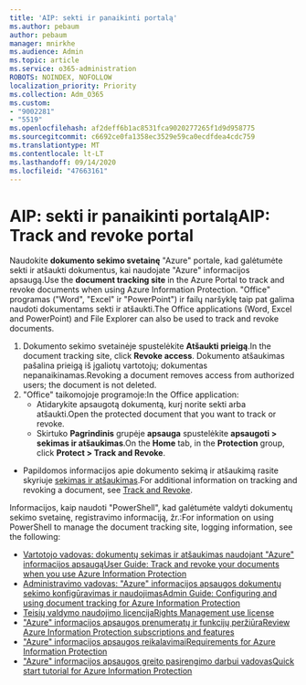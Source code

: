```yaml
---
title: 'AIP: sekti ir panaikinti portalą'
ms.author: pebaum
author: pebaum
manager: mnirkhe
ms.audience: Admin
ms.topic: article
ms.service: o365-administration
ROBOTS: NOINDEX, NOFOLLOW
localization_priority: Priority
ms.collection: Adm_O365
ms.custom:
- "9002281"
- "5519"
ms.openlocfilehash: af2deff6b1ac8531fca9020277265f1d9d958775
ms.sourcegitcommit: c6692ce0fa1358ec3529e59ca0ecdfdea4cdc759
ms.translationtype: MT
ms.contentlocale: lt-LT
ms.lasthandoff: 09/14/2020
ms.locfileid: "47663161"
---
```

# <a name="aip-track-and-revoke-portal"></a><span data-ttu-id="3110f-102">AIP: sekti ir panaikinti portalą</span><span class="sxs-lookup"><span data-stu-id="3110f-102">AIP: Track and revoke portal</span></span>

<span data-ttu-id="3110f-103">Naudokite **dokumento sekimo svetainę** "Azure" portale, kad galėtumėte sekti ir atšaukti dokumentus, kai naudojate "Azure" informacijos apsaugą.</span><span class="sxs-lookup"><span data-stu-id="3110f-103">Use the **document tracking site** in the Azure Portal to track and revoke documents when using Azure Information Protection.</span></span> <span data-ttu-id="3110f-104">"Office" programas ("Word", "Excel" ir "PowerPoint") ir failų naršyklę taip pat galima naudoti dokumentams sekti ir atšaukti.</span><span class="sxs-lookup"><span data-stu-id="3110f-104">The Office applications (Word, Excel and PowerPoint) and File Explorer can also be used to track and revoke documents.</span></span>

1. <span data-ttu-id="3110f-105">Dokumento sekimo svetainėje spustelėkite **Atšaukti prieigą**.</span><span class="sxs-lookup"><span data-stu-id="3110f-105">In the document tracking site, click **Revoke access**.</span></span> <span data-ttu-id="3110f-106">Dokumento atšaukimas pašalina prieigą iš įgaliotų vartotojų; dokumentas nepanaikinamas.</span><span class="sxs-lookup"><span data-stu-id="3110f-106">Revoking a document removes access from authorized users; the document is not deleted.</span></span>
2. <span data-ttu-id="3110f-107">"Office" taikomojoje programoje:</span><span class="sxs-lookup"><span data-stu-id="3110f-107">In the Office application:</span></span>
    - <span data-ttu-id="3110f-108">Atidarykite apsaugotą dokumentą, kurį norite sekti arba atšaukti.</span><span class="sxs-lookup"><span data-stu-id="3110f-108">Open the protected document that you want to track or revoke.</span></span>
    - <span data-ttu-id="3110f-109">Skirtuko **Pagrindinis** grupėje **apsauga** spustelėkite **apsaugoti > sekimas ir atšaukimas**.</span><span class="sxs-lookup"><span data-stu-id="3110f-109">On the **Home** tab, in the **Protection** group, click **Protect > Track and Revoke**.</span></span>

- <span data-ttu-id="3110f-110">Papildomos informacijos apie dokumento sekimą ir atšaukimą rasite skyriuje [sekimas ir atšaukimas](https://docs.microsoft.com/azure/information-protection/rms-client/client-track-revoke).</span><span class="sxs-lookup"><span data-stu-id="3110f-110">For additional information on tracking and revoking a document, see [Track and Revoke](https://docs.microsoft.com/azure/information-protection/rms-client/client-track-revoke).</span></span>

<span data-ttu-id="3110f-111">Informacijos, kaip naudoti "PowerShell", kad galėtumėte valdyti dokumentų sekimo svetainę, registravimo informaciją, žr.:</span><span class="sxs-lookup"><span data-stu-id="3110f-111">For information on using PowerShell to manage the document tracking site, logging information, see the following:</span></span>
- [<span data-ttu-id="3110f-112">Vartotojo vadovas: dokumentų sekimas ir atšaukimas naudojant "Azure" informacijos apsaugą</span><span class="sxs-lookup"><span data-stu-id="3110f-112">User Guide: Track and revoke your documents when you use Azure Information Protection</span></span>](https://docs.microsoft.com/azure/information-protection/rms-client/client-track-revoke)
- [<span data-ttu-id="3110f-113">Administravimo vadovas: "Azure" informacijos apsaugos dokumentų sekimo konfigūravimas ir naudojimas</span><span class="sxs-lookup"><span data-stu-id="3110f-113">Admin Guide: Configuring and using document tracking for Azure Information Protection</span></span>](https://docs.microsoft.com/azure/information-protection/rms-client/client-admin-guide-document-tracking)
- [<span data-ttu-id="3110f-114">Teisių valdymo naudojimo licencija</span><span class="sxs-lookup"><span data-stu-id="3110f-114">Rights Management use license</span></span>](https://docs.microsoft.com/azure/information-protection/configure-usage-rights#rights-management-use-license)
- [<span data-ttu-id="3110f-115">"Azure" informacijos apsaugos prenumeratų ir funkcijų peržiūra</span><span class="sxs-lookup"><span data-stu-id="3110f-115">Review Azure Information Protection subscriptions and features</span></span>](https://azure.microsoft.com/pricing/details/information-protection)
- [<span data-ttu-id="3110f-116">"Azure" informacijos apsaugos reikalavimai</span><span class="sxs-lookup"><span data-stu-id="3110f-116">Requirements for Azure Information Protection</span></span>](https://docs.microsoft.com/azure/information-protection/get-started/requirements)
- [<span data-ttu-id="3110f-117">"Azure" informacijos apsaugos greito pasirengimo darbui vadovas</span><span class="sxs-lookup"><span data-stu-id="3110f-117">Quick start tutorial for Azure Information Protection</span></span>](https://docs.microsoft.com/azure/information-protection/get-started/infoprotect-quick-start-tutorial)
